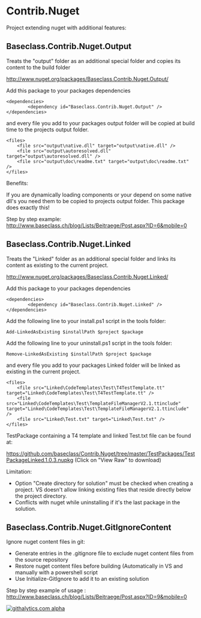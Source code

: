 Contrib.Nuget
=============

Project extending nuget with additional features:

## Baseclass.Contrib.Nuget.Output

Treats the "output" folder as an additional special folder and copies its content to the build folder

http://www.nuget.org/packages/Baseclass.Contrib.Nuget.Output/

Add this package to your packages dependencies

	<dependencies>
            <dependency id="Baseclass.Contrib.Nuget.Output" />
	</dependencies>

and every file you add to your packages output folder will be copied at build time to the projects output folder.

	<files>
        <file src="output\native.dll" target="output\native.dll" />
		<file src="output\autoresolved.dll" target="output\autoresolved.dll" />
		<file src="output\doc\readme.txt" target="output\doc\readme.txt" />
    </files>

Benefits:

If you are dynamically loading components or your depend on some native dll's you need them to be copied to projects output folder. This package does exactly this!
	
Step by step example: http://www.baseclass.ch/blog/Lists/Beitraege/Post.aspx?ID=6&mobile=0

## Baseclass.Contrib.Nuget.Linked

Treats the "Linked" folder as an additional special folder and links its content as existing to the current project.

http://www.nuget.org/packages/Baseclass.Contrib.Nuget.Linked/

Add this package to your packages dependencies

	<dependencies>
            <dependency id="Baseclass.Contrib.Nuget.Linked" />
	</dependencies>
	
Add the following line to your install.ps1 script in the tools folder:

	Add-LinkedAsExisting $installPath $project $package

Add the following line to your uninstall.ps1 script in the tools folder:

	Remove-LinkedAsExisting $installPath $project $package

and every file you add to your packages Linked folder will be linked as existing in the current project.

	<files>
        <file src="Linked\CodeTemplates\Test\T4TestTemplate.tt" target="Linked\CodeTemplates\Test\T4TestTemplate.tt" />
        <file src="Linked\CodeTemplates\Test\TemplateFileManagerV2.1.ttinclude" target="Linked\CodeTemplates\Test\TemplateFileManagerV2.1.ttinclude" />
        <file src="Linked\Test.txt" target="Linked\Test.txt" />
    </files>
	
TestPackage containing a T4 template and linked Test.txt file can be found at: 

https://github.com/baseclass/Contrib.Nuget/tree/master/TestPackages/TestPackageLinked.1.0.3.nupkg (Click on "View Raw" to download)

Limitation: 
- Option "Create directory for solution" must be checked when creating a project. VS doesn't allow linking existing files that reside directly below the project directory.
- Conflicts with nuget while uninstalling if it's the last package in the solution.

## Baseclass.Contrib.Nuget.GitIgnoreContent

Ignore nuget content files in git:
- Generate entries in the .gitignore file to exclude nuget content files from the source repository
- Restore nuget content files before building (Automatically in VS and manually with a powershell script
- Use Initialize-GitIgnore to add it to an existing solution

Step by step example of usage : http://www.baseclass.ch/blog/Lists/Beitraege/Post.aspx?ID=9&mobile=0
	
[![githalytics.com alpha](https://cruel-carlota.pagodabox.com/370ef518807434c0104ca3fc9f509904 "githalytics.com")](http://githalytics.com/baseclass/Contrib.Nuget)
